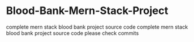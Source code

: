 # Blood-Bank-Mern-Stack-Project
complete mern stack blood bank project source code
complete mern stack blood bank project source code please check commits